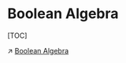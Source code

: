 # Boolean Algebra

[TOC]



↗ [Boolean Algebra](../../../🧮%20Math%20&%20Computer%20Science/🧊%20Algebra/Boolean%20Algebra/Boolean%20Algebra.md)



